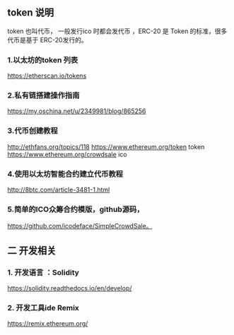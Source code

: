 
##  token 说明 
token 也叫代币， 一般发行ico 时都会发代币 ，ERC-20 是 Token 的标准，很多代币是基于 ERC-20发行的。 

### 1.以太坊的token 列表 
https://etherscan.io/tokens

### 2.私有链搭建操作指南
https://my.oschina.net/u/2349981/blog/865256

### 3.代币创建教程
http://ethfans.org/topics/118
https://www.ethereum.org/token   token
https://www.ethereum.org/crowdsale   ico

### 4.使用以太坊智能合约建立代币教程
http://8btc.com/article-3481-1.html

### 5.简单的ICO众筹合约模版，github源码，
https://github.com/icodeface/SimpleCrowdSale。


## 二 开发相关 
### 1. 开发语言 ：Solidity 
https://solidity.readthedocs.io/en/develop/ 

### 2. 开发工具ide  Remix
https://remix.ethereum.org/
